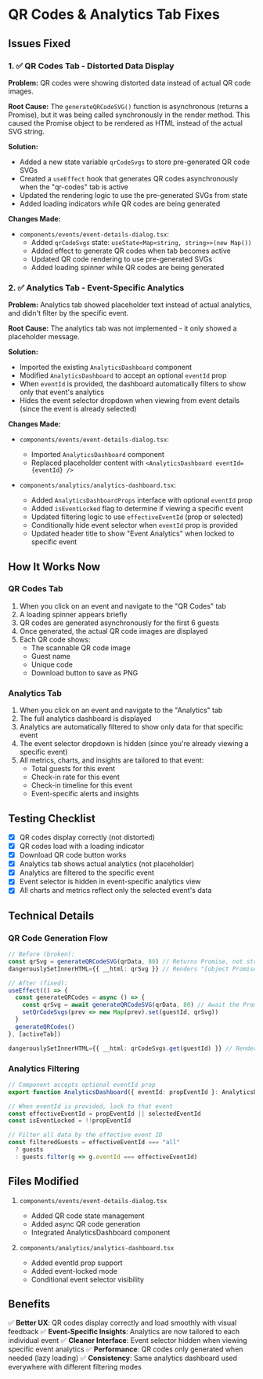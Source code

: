 # QR Codes & Analytics Tab Fixes

## Issues Fixed

### 1. ✅ QR Codes Tab - Distorted Data Display
**Problem:** QR codes were showing distorted data instead of actual QR code images.

**Root Cause:** The `generateQRCodeSVG()` function is asynchronous (returns a Promise), but it was being called synchronously in the render method. This caused the Promise object to be rendered as HTML instead of the actual SVG string.

**Solution:**
- Added a new state variable `qrCodeSvgs` to store pre-generated QR code SVGs
- Created a `useEffect` hook that generates QR codes asynchronously when the "qr-codes" tab is active
- Updated the rendering logic to use the pre-generated SVGs from state
- Added loading indicators while QR codes are being generated

**Changes Made:**
- `components/events/event-details-dialog.tsx`:
  - Added `qrCodeSvgs` state: `useState<Map<string, string>>(new Map())`
  - Added effect to generate QR codes when tab becomes active
  - Updated QR code rendering to use pre-generated SVGs
  - Added loading spinner while QR codes are being generated

### 2. ✅ Analytics Tab - Event-Specific Analytics
**Problem:** Analytics tab showed placeholder text instead of actual analytics, and didn't filter by the specific event.

**Root Cause:** The analytics tab was not implemented - it only showed a placeholder message.

**Solution:**
- Imported the existing `AnalyticsDashboard` component
- Modified `AnalyticsDashboard` to accept an optional `eventId` prop
- When `eventId` is provided, the dashboard automatically filters to show only that event's analytics
- Hides the event selector dropdown when viewing from event details (since the event is already selected)

**Changes Made:**
- `components/events/event-details-dialog.tsx`:
  - Imported `AnalyticsDashboard` component
  - Replaced placeholder content with `<AnalyticsDashboard eventId={eventId} />`

- `components/analytics/analytics-dashboard.tsx`:
  - Added `AnalyticsDashboardProps` interface with optional `eventId` prop
  - Added `isEventLocked` flag to determine if viewing a specific event
  - Updated filtering logic to use `effectiveEventId` (prop or selected)
  - Conditionally hide event selector when `eventId` prop is provided
  - Updated header title to show "Event Analytics" when locked to specific event

## How It Works Now

### QR Codes Tab
1. When you click on an event and navigate to the "QR Codes" tab
2. A loading spinner appears briefly
3. QR codes are generated asynchronously for the first 6 guests
4. Once generated, the actual QR code images are displayed
5. Each QR code shows:
   - The scannable QR code image
   - Guest name
   - Unique code
   - Download button to save as PNG

### Analytics Tab
1. When you click on an event and navigate to the "Analytics" tab
2. The full analytics dashboard is displayed
3. Analytics are automatically filtered to show only data for that specific event
4. The event selector dropdown is hidden (since you're already viewing a specific event)
5. All metrics, charts, and insights are tailored to that event:
   - Total guests for this event
   - Check-in rate for this event
   - Check-in timeline for this event
   - Event-specific alerts and insights

## Testing Checklist

- [x] QR codes display correctly (not distorted)
- [x] QR codes load with a loading indicator
- [x] Download QR code button works
- [x] Analytics tab shows actual analytics (not placeholder)
- [x] Analytics are filtered to the specific event
- [x] Event selector is hidden in event-specific analytics view
- [x] All charts and metrics reflect only the selected event's data

## Technical Details

### QR Code Generation Flow
```typescript
// Before (broken):
const qrSvg = generateQRCodeSVG(qrData, 80) // Returns Promise, not string
dangerouslySetInnerHTML={{ __html: qrSvg }} // Renders "[object Promise]"

// After (fixed):
useEffect(() => {
  const generateQRCodes = async () => {
    const qrSvg = await generateQRCodeSVG(qrData, 80) // Await the Promise
    setQrCodeSvgs(prev => new Map(prev).set(guestId, qrSvg))
  }
  generateQRCodes()
}, [activeTab])

dangerouslySetInnerHTML={{ __html: qrCodeSvgs.get(guestId) }} // Renders actual SVG
```

### Analytics Filtering
```typescript
// Component accepts optional eventId prop
export function AnalyticsDashboard({ eventId: propEventId }: AnalyticsDashboardProps = {})

// When eventId is provided, lock to that event
const effectiveEventId = propEventId || selectedEventId
const isEventLocked = !!propEventId

// Filter all data by the effective event ID
const filteredGuests = effectiveEventId === "all"
  ? guests
  : guests.filter(g => g.eventId === effectiveEventId)
```

## Files Modified

1. `components/events/event-details-dialog.tsx`
   - Added QR code state management
   - Added async QR code generation
   - Integrated AnalyticsDashboard component

2. `components/analytics/analytics-dashboard.tsx`
   - Added eventId prop support
   - Added event-locked mode
   - Conditional event selector visibility

## Benefits

✅ **Better UX**: QR codes display correctly and load smoothly with visual feedback
✅ **Event-Specific Insights**: Analytics are now tailored to each individual event
✅ **Cleaner Interface**: Event selector hidden when viewing specific event analytics
✅ **Performance**: QR codes only generated when needed (lazy loading)
✅ **Consistency**: Same analytics dashboard used everywhere with different filtering modes